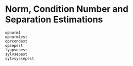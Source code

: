 # Norm, Condition Number and Separation Estimations
```@docs
opnorm1
opnorm1est
oprcondest
opsepest
lyapsepest
sylvsepest
sylvsyssepest
```
